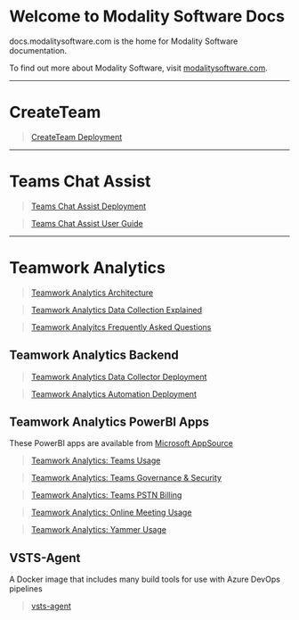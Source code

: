 
# Welcome to Modality Software Docs

docs.modalitysoftware.com is the home for Modality Software documentation.

To find out more about Modality Software, visit [modalitysoftware.com](https://www.modalitysoftware.com).

---

# CreateTeam

>[CreateTeam Deployment](CreateTeam)

---
# Teams Chat Assist

>[Teams Chat Assist Deployment](TeamsChatAssist)

>[Teams Chat Assist User Guide](TeamsChatAssist/userguide.md)

---

# Teamwork Analytics

>[Teamwork Analytics Architecture](twa/README.md)

>[Teamwork Analytics Data Collection Explained](twa/TeamworkAnalyticsDataCollectionExplained.md)

>[Teamwork Analyitcs Frequently Asked Questions](twa/TWA-FAQ.md)

## Teamwork Analytics Backend

>[Teamwork Analytics Data Collector Deployment](twa/README.md)

>[Teamwork Analytics Automation Deployment](twa/twabot)

## Teamwork Analytics PowerBI Apps

These PowerBI apps are available from [Microsoft AppSource](https://modalitysoftware.com/twa)

>[Teamwork Analytics: Teams Usage](twa/ModalityTeamsUsage.md)

>[Teamwork Analytics: Teams Governance & Security](twa/ModalityTeamsGovernanceAndSecurity.md)

>[Teamwork Analytics: Teams PSTN Billing](twa/ModalityPSTNBilling.md)

>[Teamwork Analytics: Online Meeting Usage](twa/ModalityOnlineMeetingUsage.md)

>[Teamwork Analytics: Yammer Usage](twa/ModalityYammerUsage.md)

## VSTS-Agent

A Docker image that includes many build tools for use with Azure DevOps pipelines

>[vsts-agent](vsts-agent/README.md)
